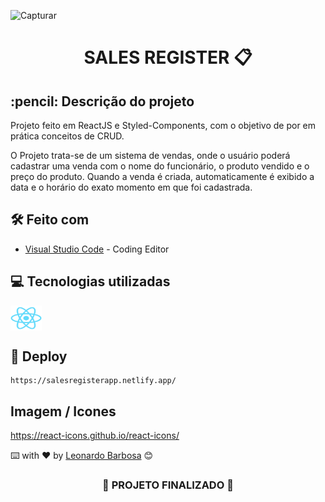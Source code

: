 ![Capturar](https://user-images.githubusercontent.com/87662269/225979623-3a0bfc6f-d5b1-4a16-8ebc-1238c1eb7221.PNG)


<h1 align="center">
 SALES REGISTER 📋
</h1>

<h2>
  :pencil: Descrição do projeto
</h2>

<p>
Projeto feito em ReactJS e Styled-Components, com o objetivo de por em prática conceitos de CRUD. 

O Projeto trata-se de um sistema de vendas, onde o usuário poderá cadastrar uma venda com o nome do funcionário, o produto vendido e o preço do produto. 
Quando a venda é criada, automaticamente é exibido a data e o horário do exato momento em que foi cadastrada.
</p>

## 🛠️ Feito com
* [Visual Studio Code](https://code.visualstudio.com) - Coding Editor

## 💻 Tecnologias utilizadas
<div display="flex">
   <img align="center" alt="logo_react" height="40" width="50" src="https://raw.githubusercontent.com/devicons/devicon/master/icons/react/react-original.svg">
</div>

## :link: Deploy

```
https://salesregisterapp.netlify.app/
```

## Imagem / Icones

https://react-icons.github.io/react-icons/

⌨️ with ❤️ by [Leonardo Barbosa](https://github.com/leonardojpereira) 😊

<h3 align="center">
  
  :construction: PROJETO FINALIZADO :construction:
  
</h3>
